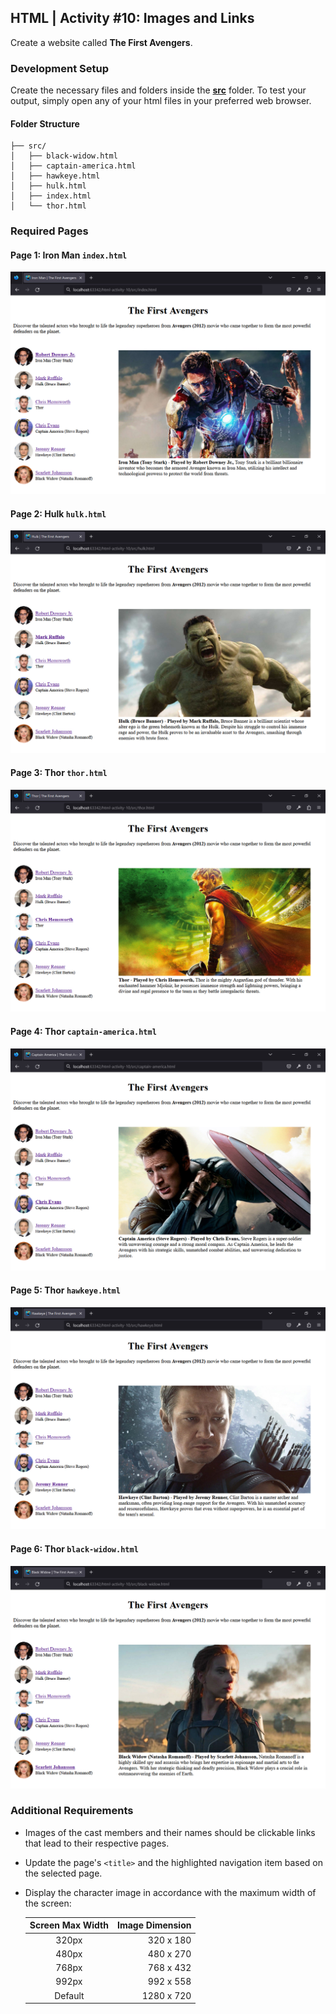 ## HTML | Activity #10: Images and Links
Create a website called **The First Avengers**.


### Development Setup
Create the necessary files and folders inside the [**src**](/src) folder.
To test your output, simply open any of your html files in your preferred web browser.

#### Folder Structure
```shell
├── src/
│   ├── black-widow.html
│   ├── captain-america.html
│   ├── hawkeye.html
│   ├── hulk.html
│   ├── index.html
│   └── thor.html
```


### Required Pages
#### Page 1: Iron Man `index.html`
![iron-man](assets/html-10--01-iron-man.jpg)

#### Page 2: Hulk `hulk.html`
![hulk](assets/html-10--02-hulk.jpg)

#### Page 3: Thor `thor.html`
![thor](assets/html-10--03-thor.jpg)

#### Page 4: Thor `captain-america.html`
![captain-america](assets/html-10--04-captain-america.jpg)

#### Page 5: Thor `hawkeye.html`
![hawkeye](assets/html-10--05-hawkeye.jpg)

#### Page 6: Thor `black-widow.html`
![black-widow](assets/html-10--06-black-widow.jpg)


### Additional Requirements
- Images of the cast members and their names should be clickable links that lead to their respective pages.
- Update the page's `<title>` and the highlighted navigation item based on the selected page.
- Display the character image in accordance with the maximum width of the screen:

    | Screen Max Width | Image Dimension |
    |:----------------:|----------------:|
    |      320px       |       320 x 180 |
    |      480px       |       480 x 270 |
    |      768px       |       768 x 432 |
    |      992px       |       992 x 558 |
    |     Default      |      1280 x 720 |


